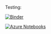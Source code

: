 Testing:

[![Binder](https://mybinder.org/badge.svg)](https://mybinder.org/v2/gh/egparedes/virtual_deployment_test.git/master)

[![Azure Notebooks](https://notebooks.azure.com/launch.png)](https://notebooks.azure.com/egparedes/libraries/ttrecipes/html/examples/sensitivity_analysis/Sensitivity%20Analysis%20Examples.ipynb)


